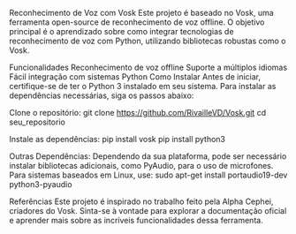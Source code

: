 Reconhecimento de Voz com Vosk
Este projeto é baseado no Vosk, uma ferramenta open-source de reconhecimento de voz offline. O objetivo principal é o aprendizado sobre como integrar tecnologias de reconhecimento de voz com Python, utilizando bibliotecas robustas como o Vosk.

Funcionalidades
Reconhecimento de voz offline
Suporte a múltiplos idiomas
Fácil integração com sistemas Python
Como Instalar
Antes de iniciar, certifique-se de ter o Python 3 instalado em seu sistema. Para instalar as dependências necessárias, siga os passos abaixo:

Clone o repositório:
git clone https://github.com/RivailleVD/Vosk.git
cd seu_repositorio

Instale as dependências:
pip install vosk
pip install python3

Outras Dependências: Dependendo da sua plataforma, pode ser necessário instalar bibliotecas adicionais, como PyAudio, para o uso de microfones. Para sistemas baseados em Linux, use:
sudo apt-get install portaudio19-dev python3-pyaudio

Referências
Este projeto é inspirado no trabalho feito pela Alpha Cephei, criadores do Vosk. Sinta-se à vontade para explorar a documentação oficial e aprender mais sobre as incríveis funcionalidades dessa ferramenta.

